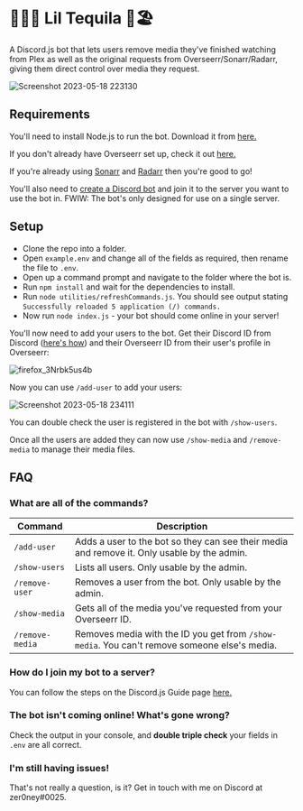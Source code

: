# 😵‍💫🥃 Lil Tequila 🌅🏖️

A Discord.js bot that lets users remove media they've finished watching from Plex as well as the original requests from Overseerr/Sonarr/Radarr, giving them direct control over media they request. 

![Screenshot 2023-05-18 223130](https://github.com/zer0ney/LilTequila/assets/19390566/d0021776-fbab-4db9-ad21-608b5a6508ab)

## Requirements

You'll need to install Node.js to run the bot. Download it from [here.](https://nodejs.org/en)

If you don't already have Overseerr set up, check it out [here.](https://overseerr.dev/)

If you're already using [Sonarr](https://sonarr.tv/) and [Radarr](https://radarr.video/) then you're good to go!

You'll also need to [create a Discord bot](https://discord.com/developers/applications) and join it to the server you want to use the bot in.
FWIW: The bot's only designed for use on a single server.

## Setup

- Clone the repo into a folder.
- Open `example.env` and change all of the fields as required, then rename the file to `.env`.
- Open up a command prompt and navigate to the folder where the bot is.
- Run `npm install` and wait for the dependencies to install.
- Run `node utilities/refreshCommands.js`. You should see output stating `Successfully reloaded 5 application (/) commands.`
- Now run `node index.js` - your bot should come online in your server!

You'll now need to add your users to the bot. Get their Discord ID from Discord ([here's how](https://support.discord.com/hc/en-us/articles/206346498-Where-can-I-find-my-User-Server-Message-ID-)) and their Overseerr ID from their user's profile in Overseerr:

![firefox_3Nrbk5us4b](https://github.com/zer0ney/LilTequila/assets/19390566/6deab4cd-50c5-4c2e-a9a2-83a5220f130e)

Now you can use `/add-user` to add your users:

![Screenshot 2023-05-18 234111](https://github.com/zer0ney/LilTequila/assets/19390566/43a76915-571f-4830-8737-943670695997)

You can double check the user is registered in the bot with `/show-users`.

Once all the users are added they can now use `/show-media` and `/remove-media` to manage their media files.

## FAQ

### What are all of the commands?

| Command | Description |
| --- | --- |
| `/add-user`  | Adds a user to the bot so they can see their media and remove it. Only usable by the admin.  |
| `/show-users`  | Lists all users. Only usable by the admin.  |
| `/remove-user` | Removes a user from the bot. Only usable by the admin. |
| `/show-media` | Gets all of the media you've requested from your Overseerr ID. |
| `/remove-media` | Removes media with the ID you get from `/show-media`. You can't remove someone else's media. |

### How do I join my bot to a server?

You can follow the steps on the Discord.js Guide page [here.](https://discordjs.guide/preparations/adding-your-bot-to-servers.html#bot-invite-links)

### The bot isn't coming online! What's gone wrong?

Check the output in your console, and **double triple check** your fields in `.env` are all correct.

### I'm still having issues!

That's not really a question, is it? Get in touch with me on Discord at zer0ney#0025.
